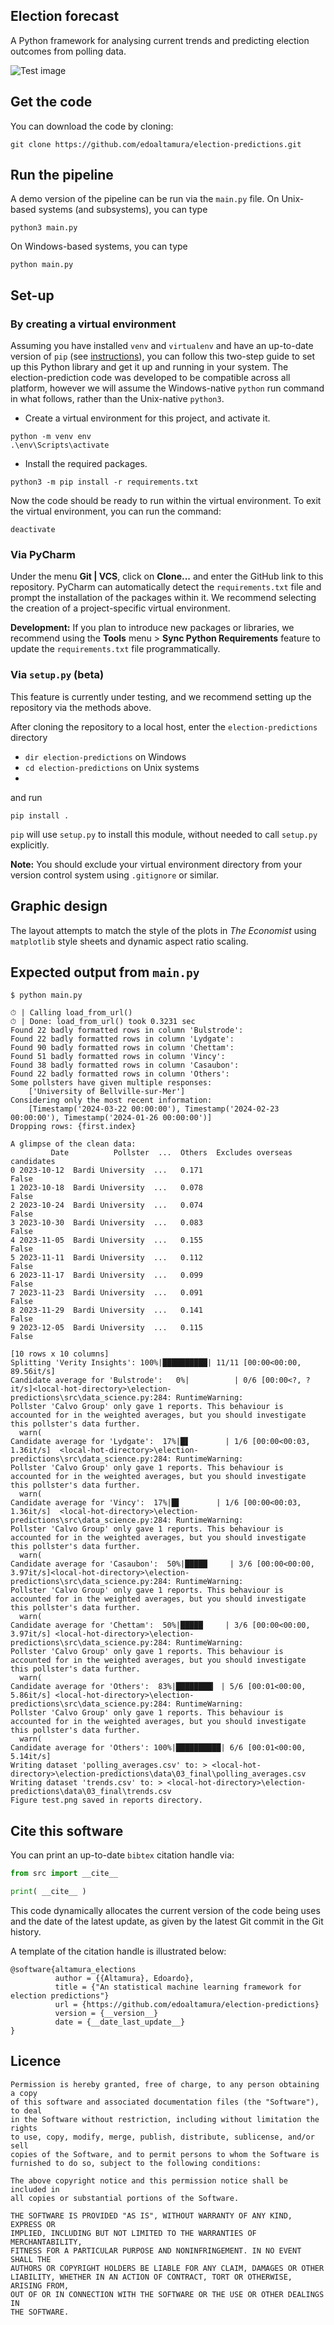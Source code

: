 Election forecast
---
A Python framework for analysing current trends and predicting election outcomes from polling data.

![Test image](reports/test.png)

## Get the code
You can download the code by cloning:
```commandline
git clone https://github.com/edoaltamura/election-predictions.git
```

## Run the pipeline
A demo version of the pipeline can be run via the `main.py` file. On Unix-based systems (and subsystems), you can type
```shell
python3 main.py
```
On Windows-based systems, you can type
```commandline
python main.py
```

## Set-up
### By creating a virtual environment
Assuming you have installed `venv` and `virtualenv` and have an up-to-date version of `pip` (see [instructions](https://packaging.python.org/en/latest/guides/installing-using-pip-and-virtual-environments/)), you can follow this two-step guide to set up this Python library and get it up and running in your system. The election-prediction code was developed to be compatible across all platform, however we will assume the Windows-native `python` run command in what follows, rather than the Unix-native `python3`.
- Create a virtual environment for this project, and activate it.
```commandline
python -m venv env
.\env\Scripts\activate
```
- Install the required packages.
```commandline
python3 -m pip install -r requirements.txt
```
Now the code should be ready to run within the virtual environment. To exit the virtual environment, you can run the command:
```commandline
deactivate
```

### Via PyCharm
Under the menu __Git | VCS__, click on __Clone...__ and enter the GitHub link to this repository. PyCharm can automatically detect the `requirements.txt` file and prompt the installation of the packages within it. We recommend selecting the creation of a project-specific virtual environment.

**Development:** If you plan to introduce new packages or libraries, we recommend using the __Tools__ menu > __Sync Python Requirements__ feature to update the `requirements.txt` file programmatically.

### Via `setup.py` (beta)
This feature is currently under testing, and we recommend setting up the repository via the methods above. 

After cloning the repository to a local host, enter the `election-predictions` directory
- `dir election-predictions` on Windows
- `cd election-predictions` on Unix systems
- 
and run
```commandline
pip install . 
```
`pip` will use `setup.py` to install this module, without needed to call `setup.py` explicitly.


**Note:** You should exclude your virtual environment directory from your version control system using `.gitignore` or similar.

## Graphic design

The layout attempts to match the style of the plots in _The Economist_ using `matplotlib` style sheets and dynamic aspect ratio scaling.

## Expected output from `main.py`
```commandline
$ python main.py

⏱ | Calling load_from_url()
⏱ | Done: load_from_url() took 0.3231 sec
Found 22 badly formatted rows in column 'Bulstrode':
Found 22 badly formatted rows in column 'Lydgate':
Found 90 badly formatted rows in column 'Chettam':
Found 51 badly formatted rows in column 'Vincy':
Found 38 badly formatted rows in column 'Casaubon':
Found 22 badly formatted rows in column 'Others':
Some pollsters have given multiple responses:
	['University of Bellville-sur-Mer']
Considering only the most recent information:
	[Timestamp('2024-03-22 00:00:00'), Timestamp('2024-02-23 00:00:00'), Timestamp('2024-01-26 00:00:00')]
Dropping rows: {first.index}

A glimpse of the clean data:
         Date          Pollster  ...  Others  Excludes overseas candidates
0 2023-10-12  Bardi University  ...   0.171                         False
1 2023-10-18  Bardi University  ...   0.078                         False
2 2023-10-24  Bardi University  ...   0.074                         False
3 2023-10-30  Bardi University  ...   0.083                         False
4 2023-11-05  Bardi University  ...   0.155                         False
5 2023-11-11  Bardi University  ...   0.112                         False
6 2023-11-17  Bardi University  ...   0.099                         False
7 2023-11-23  Bardi University  ...   0.091                         False
8 2023-11-29  Bardi University  ...   0.141                         False
9 2023-12-05  Bardi University  ...   0.115                         False

[10 rows x 10 columns]
Splitting 'Verity Insights': 100%|██████████| 11/11 [00:00<00:00, 89.56it/s]
Candidate average for 'Bulstrode':   0%|          | 0/6 [00:00<?, ?it/s]<local-hot-directory>\election-predictions\src\data_science.py:284: RuntimeWarning: 
Pollster 'Calvo Group' only gave 1 reports. This behaviour is accounted for in the weighted averages, but you should investigate this pollster's data further.
  warn(
Candidate average for 'Lydgate':  17%|█▋        | 1/6 [00:00<00:03,  1.36it/s]  <local-hot-directory>\election-predictions\src\data_science.py:284: RuntimeWarning: 
Pollster 'Calvo Group' only gave 1 reports. This behaviour is accounted for in the weighted averages, but you should investigate this pollster's data further.
  warn(
Candidate average for 'Vincy':  17%|█▋        | 1/6 [00:00<00:03,  1.36it/s]  <local-hot-directory>\election-predictions\src\data_science.py:284: RuntimeWarning: 
Pollster 'Calvo Group' only gave 1 reports. This behaviour is accounted for in the weighted averages, but you should investigate this pollster's data further.
  warn(
Candidate average for 'Casaubon':  50%|█████     | 3/6 [00:00<00:00,  3.97it/s]<local-hot-directory>\election-predictions\src\data_science.py:284: RuntimeWarning: 
Pollster 'Calvo Group' only gave 1 reports. This behaviour is accounted for in the weighted averages, but you should investigate this pollster's data further.
  warn(
Candidate average for 'Chettam':  50%|█████     | 3/6 [00:00<00:00,  3.97it/s] <local-hot-directory>\election-predictions\src\data_science.py:284: RuntimeWarning: 
Pollster 'Calvo Group' only gave 1 reports. This behaviour is accounted for in the weighted averages, but you should investigate this pollster's data further.
  warn(
Candidate average for 'Others':  83%|████████▎ | 5/6 [00:01<00:00,  5.86it/s] <local-hot-directory>\election-predictions\src\data_science.py:284: RuntimeWarning: 
Pollster 'Calvo Group' only gave 1 reports. This behaviour is accounted for in the weighted averages, but you should investigate this pollster's data further.
  warn(
Candidate average for 'Others': 100%|██████████| 6/6 [00:01<00:00,  5.14it/s]
Writing dataset 'polling_averages.csv' to: > <local-hot-directory>\election-predictions\data\03_final\polling_averages.csv
Writing dataset 'trends.csv' to: > <local-hot-directory>\election-predictions\data\03_final\trends.csv
Figure test.png saved in reports directory.
```

## Cite this software
You can print an up-to-date `bibtex` citation handle via:
```python
from src import __cite__

print( __cite__ )
```
This code dynamically allocates the current version of the code being uses and the date of the latest update, as given by the latest Git commit in the Git history.

A template of the citation handle is illustrated below:
```text
@software{altamura_elections
          author = {{Altamura}, Edoardo},
          title = {"An statistical machine learning framework for election predictions"}
          url = {https://github.com/edoaltamura/election-predictions}
          version = {__version__}
          date = {__date_last_update__}
}
```

## Licence
```text
Permission is hereby granted, free of charge, to any person obtaining a copy
of this software and associated documentation files (the "Software"), to deal
in the Software without restriction, including without limitation the rights
to use, copy, modify, merge, publish, distribute, sublicense, and/or sell
copies of the Software, and to permit persons to whom the Software is
furnished to do so, subject to the following conditions:

The above copyright notice and this permission notice shall be included in
all copies or substantial portions of the Software.

THE SOFTWARE IS PROVIDED "AS IS", WITHOUT WARRANTY OF ANY KIND, EXPRESS OR
IMPLIED, INCLUDING BUT NOT LIMITED TO THE WARRANTIES OF MERCHANTABILITY,
FITNESS FOR A PARTICULAR PURPOSE AND NONINFRINGEMENT. IN NO EVENT SHALL THE
AUTHORS OR COPYRIGHT HOLDERS BE LIABLE FOR ANY CLAIM, DAMAGES OR OTHER
LIABILITY, WHETHER IN AN ACTION OF CONTRACT, TORT OR OTHERWISE, ARISING FROM,
OUT OF OR IN CONNECTION WITH THE SOFTWARE OR THE USE OR OTHER DEALINGS IN
THE SOFTWARE.
```